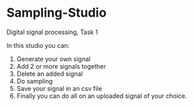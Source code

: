 # Sampling-Studio
Digital signal processing, Task 1

In this studio you can:
  1. Generate your own signal
  2. Add 2 or more signals together 
  3. Delete an added signal 
  4. Do sampling
  5. Save your signal in an csv file
  6. Finally you can do all on an uploaded signal of your choice.


